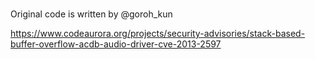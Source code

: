 #
Original code is written by @goroh_kun

https://www.codeaurora.org/projects/security-advisories/stack-based-buffer-overflow-acdb-audio-driver-cve-2013-2597
